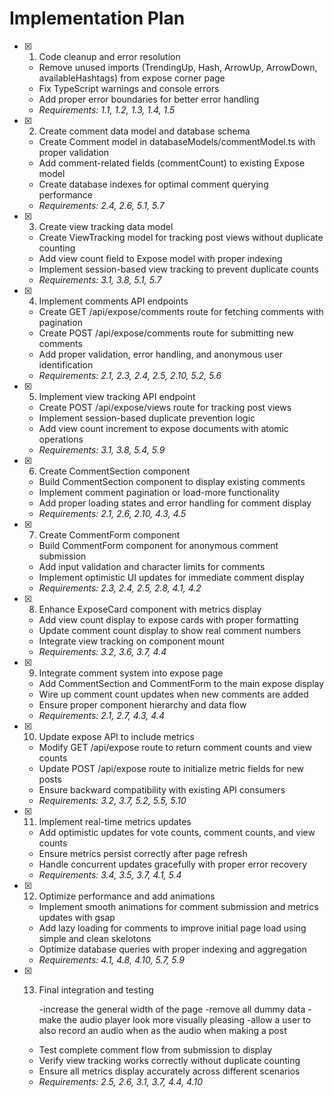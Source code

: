 # Implementation Plan

- [x] 1. Code cleanup and error resolution

  - Remove unused imports (TrendingUp, Hash, ArrowUp, ArrowDown, availableHashtags) from expose corner page
  - Fix TypeScript warnings and console errors
  - Add proper error boundaries for better error handling
  - _Requirements: 1.1, 1.2, 1.3, 1.4, 1.5_

- [x] 2. Create comment data model and database schema

  - Create Comment model in databaseModels/commentModel.ts with proper validation
  - Add comment-related fields (commentCount) to existing Expose model
  - Create database indexes for optimal comment querying performance
  - _Requirements: 2.4, 2.6, 5.1, 5.7_

- [x] 3. Create view tracking data model

  - Create ViewTracking model for tracking post views without duplicate counting
  - Add view count field to Expose model with proper indexing
  - Implement session-based view tracking to prevent duplicate counts
  - _Requirements: 3.1, 3.8, 5.1, 5.7_

- [x] 4. Implement comments API endpoints

  - Create GET /api/expose/comments route for fetching comments with pagination
  - Create POST /api/expose/comments route for submitting new comments
  - Add proper validation, error handling, and anonymous user identification
  - _Requirements: 2.1, 2.3, 2.4, 2.5, 2.10, 5.2, 5.6_

- [x] 5. Implement view tracking API endpoint

  - Create POST /api/expose/views route for tracking post views
  - Implement session-based duplicate prevention logic
  - Add view count increment to expose documents with atomic operations
  - _Requirements: 3.1, 3.8, 5.4, 5.9_

- [x] 6. Create CommentSection component

  - Build CommentSection component to display existing comments
  - Implement comment pagination or load-more functionality
  - Add proper loading states and error handling for comment display
  - _Requirements: 2.1, 2.6, 2.10, 4.3, 4.5_

- [x] 7. Create CommentForm component

  - Build CommentForm component for anonymous comment submission
  - Add input validation and character limits for comments
  - Implement optimistic UI updates for immediate comment display
  - _Requirements: 2.3, 2.4, 2.5, 2.8, 4.1, 4.2_

- [x] 8. Enhance ExposeCard component with metrics display

  - Add view count display to expose cards with proper formatting
  - Update comment count display to show real comment numbers
  - Integrate view tracking on component mount
  - _Requirements: 3.2, 3.6, 3.7, 4.4_

- [x] 9. Integrate comment system into expose page

  - Add CommentSection and CommentForm to the main expose display
  - Wire up comment count updates when new comments are added
  - Ensure proper component hierarchy and data flow
  - _Requirements: 2.1, 2.7, 4.3, 4.4_

- [x] 10. Update expose API to include metrics

  - Modify GET /api/expose route to return comment counts and view counts
  - Update POST /api/expose route to initialize metric fields for new posts
  - Ensure backward compatibility with existing API consumers
  - _Requirements: 3.2, 3.7, 5.2, 5.5, 5.10_

- [x] 11. Implement real-time metrics updates

  - Add optimistic updates for vote counts, comment counts, and view counts
  - Ensure metrics persist correctly after page refresh
  - Handle concurrent updates gracefully with proper error recovery
  - _Requirements: 3.4, 3.5, 3.7, 4.1, 5.4_

- [x] 12. Optimize performance and add animations

  - Implement smooth animations for comment submission and metrics updates with gsap
  - Add lazy loading for comments to improve initial page load using simple and clean skelotons
  - Optimize database queries with proper indexing and aggregation
  - _Requirements: 4.1, 4.8, 4.10, 5.7, 5.9_

- [x] 13. Final integration and testing

      -increase the general width of the page
      -remove all dummy data
      -make the audio player look more visually pleasing
      -allow a user to also record an audio when as the audio when making a post

  - Test complete comment flow from submission to display
  - Verify view tracking works correctly without duplicate counting
  - Ensure all metrics display accurately across different scenarios
  - _Requirements: 2.5, 2.6, 3.1, 3.7, 4.4, 4.10_

